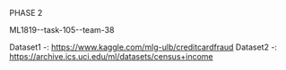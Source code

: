 PHASE 2

ML1819--task-105--team-38

Dataset1 -: https://www.kaggle.com/mlg-ulb/creditcardfraud
Dataset2 -: https://archive.ics.uci.edu/ml/datasets/census+income
